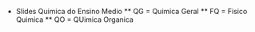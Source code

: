 * Slides Quimica do Ensino Medio 
** QG = Quimica Geral 
** FQ = Fisico Quimica
** QO = QUimica Organica
